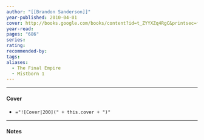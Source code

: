 ```yaml
---
author: "[[Brandon Sanderson]]"
year-published: 2010-04-01
cover: http://books.google.com/books/content?id=t_ZYYXZq4RgC&printsec=frontcover&img=1&zoom=1&edge=curl&source=gbs_api
year-read: 
pages: "686"
series: 
rating: 
recommended-by: 
tags: 
aliases:
  - The Final Empire
  - Mistborn 1
---
```


---
#### Cover
- `="![Cover|200](" + this.cover + ")"`
---
#### Notes